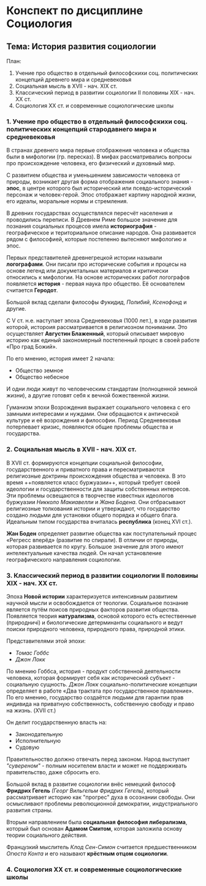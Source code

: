 # Конспект по дисциплине Социология

## Тема: История развития социологии

План:
1. Учение про общество в отдельный философскихи соц. политических концепций древнего мира и средневековья
2. Социальная мысль в XVII - нач. XIX ст.
3. Классический период в развитии социологии II половины XIX - нач. XX ст.
4. Социология XX ст. и современные социологические школы

### 1. Учение про общество в отдельный философскихи соц. политических концепций стародавнего мира и средневековья

В странах древнего мира первые отображения человека и общества были в мифологии (гр. пересказ).
В мифах рассматривались вопросы про происхождение человека, его физический и духовный мир.

С развитием общества и уменьшением зависимости человека от природы, возникает другая форма отображения социального знания - **эпос**, 
в центре которого был исторический или псевдо-исторический персонаж и человек-герой.
Эпос отображает картину народной жизни, его идеалы, моральные нормы и стремления.

В древних государствах осуществлялся пересчёт населения и проводились переписи.
В Древнем Риме большое значение для познания социальных процесов имела **историография** - географическое и териториальное описание народов.
Она развивается рядом с философией, которые постепенно вытесняют мифологию и эпос.

Первых представителей древнегрецкой истории называли **логографами**.
Они писали про исторические события и процесы на основе легенд или докуметальных материалов и критически относились к мифологии.
На основе исторических работ логографов появляется **история** - первая наука про общество.
Её основателем считается **Геродот**.

Большой вклад сделали философы *Фукидид*, *Полибий*, *Ксенофонд* и другие.

С V ст. н.е. наступает эпоха Средневековья (1000 лет.), в ходе развития которой, истороия рассматривается в религиозном понимании.
Это осуществляет **Августин Блаженный**, который описывает мировую историю как единый закономерный постепенный процес в своей работе
«Про град Божий».

По его мнению, история имеет 2 начала:
- Общество земное
- Общество небесное

И одни люди живут по человеческим стандартам (полноценной земной жизни), а другие готовят себя к вечной божественной жизни.

Гуманизм эпохи Возрождения выражает социального человека с его замными интересами и нуждами.
Они обращаются к антической культуре и её возрождения и философии.
Период Средневековья потерпевает кризис, появляются общие проблемы общества и государства.

### 2. Социальная мысль в XVII - нач. XIX ст.

В XVII ст. формируются концепции социальной философии, государственного и приватного права 
и пересматриваются религиозные доктрины происхождения общества и человека.
В это  время ++появляется класс буржуазии++, который требует своей идеологии и государственности для защиты собственных интересов.
Эти проблемы освещаются в творчестве известных идеологов буржуазии *Никколо Макиавелли* и *Жана Бодена*.
Они отбрасывают религиозные толкования истории и утверждают, что государство создано людьми для установки общего порядка и общего блага.
Идеальным типом государства вчиталась **республика** (конец XVI ст.).

**Жан Боден** определяет развитие общества как поступательный процес «Регресс вперёд» (развитие по спирали).
В отличии от природы, которая развивается по кругу.
Большое значение для этого имеют интелектуальные качества людей. Он начал установление географического направления социологии.

### 3. Классический период в развитии социологии II половины XIX - нач. XX ст.

Эпоха **Новой истории** характеризуется интенсивным развитием научной мысли и освобождается от теологии.
Социальное познание является путём поисов природных факторов развития общества.
Появляется теория **натурализма**, основой которого есть естественные (природничi) и биологические детерминанты социального 
и ведут поиски природного человека, природного права, природной этики.

Представителями этой эпохи:
- *Томас Гоббс*
- *Джон Локк*

По мнению Гоббса, история - продукт собственной деятельности человека, которая формирует себя как исторический субъект - социальную сущность.
*Джон Локк* социально-политические концепции определяет в работе «Два трактата про государственное правление».
По его мнению, государство создаётся людьми для гарантии прав индивида на приватную собственность, собственную свободу и право на жизнь. (XVII ст.)

Он делит государственную власть на:
- Законодательную
- Исполнительную
- Судовую

Правительноство должно отвечать перед законом.
Народ выступает *"сувереном"* - полным носителем власти и может не поддерживать правительство, даже сбросить его.


Большой вклад в развитие социологии внёс немецкий философ **Фридрих Гегель** *(Георг Вильгельм Фридрих Гегель)*, 
который рассматривает историю как "прогрес" духа в осознании свободы.
Они осмысливают проблемы революционной демократии, индустриального развития страны.

Вторым направлением была **социальная философия либерализма**, который был основан **Адамом Смитом**,
которая заложила основу теории социального действия.

Французкий мыслитель *Клод Сен-Симон* считается предшественником *Огюста Конта* и его называют **крёстным отцом социологии**.

### 4. Социология XX ст. и современные социологические школы
